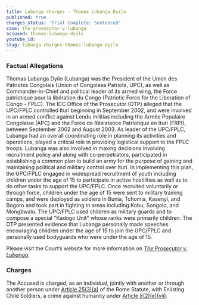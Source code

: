 ```yaml
---
title: Lubanga charges - Thomas Lubanga Dyilo
published: true
charges_status: 'Trial Complete: Sentenced'
case: the-prosecutor-v-lubanga
accused: thomas-lubanga-dyilo
youtube_id:
slug: lubanga-charges-thomas-lubanga-dyilo
---
```



### Factual Allegations

Thomas Lubanga Dyilo (Lubanga) was the President of the Union des Patriotes Congolais (Union of Congolese Patriots, UPC), as well as Commander-in-Chief and political leader of its armed wing, the Force patriotique pour la lib&eacute;ration du Congo (Patriotic Force for the Liberation of Congo - FPLC). The ICC Office of the Prosecutor (OTP) alleged that the UPC/FPLC controlled Ituri beginning in September 2002, and were involved in an armed conflict against Lendu militias including the Arm&eacute;e Populaire Congolaise (APC) and the Force de R&eacute;sistance Patriotique en Ituri (FRPI), between September 2002 and August 2003. As leader of the UPC/FPLC, Lubanga had an overall coordinating role in planning its activities and operations, played a critical role in providing logistical support to the FPLC troops. Lubanga was also involved in making decisions involving recruitment policy and along with co-perpetrators, participated in establishing a common plan to build an army for the purpose of gaining and maintaining political and military control over Ituri. In implementing this plan, the UPC/FPLC engaged in widespread recruitment of youth including children under the age of 15 to participate in active hostilities as well as to do other tasks to support the UPC/FPLC. Once recruited voluntarily or through force, children under the age of 15 were sent to military training camps, and were deployed as soldiers in Bunia, Tchomia, Kasenyi, and Bogoro and took part in fighting in areas including Kobu, Songolo, and Mongbwalu. The UPC/FPLC used children as military guards and to compose a special "Kadogo Unit" whose ranks were primarily children. The OTP presented evidence that Lubanga personally made speeches encouraging children under the age of 15 to join the UPC/FPLC and personally used bodyguards who were under the age of 15.

Please visit the Court’s website for more information on *[The Prosecutor v. Lubanga](https://www.icc-cpi.int/drc/lubanga)*.

### Charges

The Accused is charged, as an individual, jointly with another or through another person under&nbsp;[Article 25(3)(a)](http://www.casematrixnetwork.org/case-m/klamberg-commentary/rome-statute/#c1198) of the Rome Statute, with Enlisting Child Soldiers, a crime against humanity under&nbsp;[Article 8(2)(e)(vii)](http://www.casematrixnetwork.org/cmn-knowledge-hub/klamberg-commentary/elements-of-crime/#c2378).